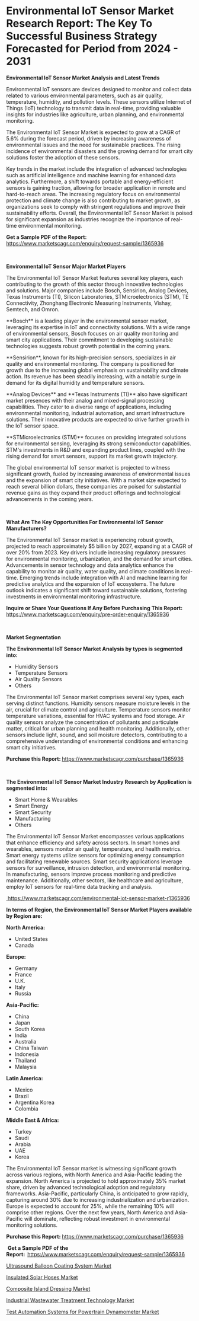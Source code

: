 <p><h1>Environmental IoT Sensor Market Research Report: The Key To Successful Business Strategy Forecasted for Period from 2024 - 2031</h1></p><p><strong>Environmental IoT Sensor Market Analysis and Latest Trends</strong></p>
<p><p>Environmental IoT sensors are devices designed to monitor and collect data related to various environmental parameters, such as air quality, temperature, humidity, and pollution levels. These sensors utilize Internet of Things (IoT) technology to transmit data in real-time, providing valuable insights for industries like agriculture, urban planning, and environmental monitoring. </p><p>The Environmental IoT Sensor Market is expected to grow at a CAGR of 5.6% during the forecast period, driven by increasing awareness of environmental issues and the need for sustainable practices. The rising incidence of environmental disasters and the growing demand for smart city solutions foster the adoption of these sensors. </p><p>Key trends in the market include the integration of advanced technologies such as artificial intelligence and machine learning for enhanced data analytics. Furthermore, a shift towards portable and energy-efficient sensors is gaining traction, allowing for broader application in remote and hard-to-reach areas. The increasing regulatory focus on environmental protection and climate change is also contributing to market growth, as organizations seek to comply with stringent regulations and improve their sustainability efforts. Overall, the Environmental IoT Sensor Market is poised for significant expansion as industries recognize the importance of real-time environmental monitoring.</p></p>
<p><strong>Get a Sample PDF of the Report:&nbsp;</strong> <a href="https://www.marketscagr.com/enquiry/request-sample/1365936?utm_campaign=1848&utm_medium=2&utm_source=Github&utm_content=ia&utm_term=06122024&utm_id=environmental-iot-sensor">https://www.marketscagr.com/enquiry/request-sample/1365936</a></p>
<p>&nbsp;</p>
<p><strong>Environmental IoT Sensor Major Market Players</strong></p>
<p><p>The Environmental IoT Sensor Market features several key players, each contributing to the growth of this sector through innovative technologies and solutions. Major companies include Bosch, Sensirion, Analog Devices, Texas Instruments (TI), Silicon Laboratories, STMicroelectronics (STM), TE Connectivity, Zhonghang Electronic Measuring Instruments, Vishay, Semtech, and Omron.</p><p>**Bosch** is a leading player in the environmental sensor market, leveraging its expertise in IoT and connectivity solutions. With a wide range of environmental sensors, Bosch focuses on air quality monitoring and smart city applications. Their commitment to developing sustainable technologies suggests robust growth potential in the coming years.</p><p>**Sensirion**, known for its high-precision sensors, specializes in air quality and environmental monitoring. The company is positioned for growth due to the increasing global emphasis on sustainability and climate action. Its revenue has been steadily increasing, with a notable surge in demand for its digital humidity and temperature sensors.</p><p>**Analog Devices** and **Texas Instruments (TI)** also have significant market presences with their analog and mixed-signal processing capabilities. They cater to a diverse range of applications, including environmental monitoring, industrial automation, and smart infrastructure solutions. Their innovative products are expected to drive further growth in the IoT sensor space.</p><p>**STMicroelectronics (STM)** focuses on providing integrated solutions for environmental sensing, leveraging its strong semiconductor capabilities. STM's investments in R&D and expanding product lines, coupled with the rising demand for smart sensors, support its market growth trajectory.</p><p>The global environmental IoT sensor market is projected to witness significant growth, fueled by increasing awareness of environmental issues and the expansion of smart city initiatives. With a market size expected to reach several billion dollars, these companies are poised for substantial revenue gains as they expand their product offerings and technological advancements in the coming years.</p></p>
<p>&nbsp;</p>
<p><strong>What Are The Key Opportunities For Environmental IoT Sensor Manufacturers?</strong></p>
<p><p>The Environmental IoT Sensor market is experiencing robust growth, projected to reach approximately $5 billion by 2027, expanding at a CAGR of over 20% from 2023. Key drivers include increasing regulatory pressures for environmental monitoring, urbanization, and the demand for smart cities. Advancements in sensor technology and data analytics enhance the capability to monitor air quality, water quality, and climate conditions in real-time. Emerging trends include integration with AI and machine learning for predictive analytics and the expansion of IoT ecosystems. The future outlook indicates a significant shift toward sustainable solutions, fostering investments in environmental monitoring infrastructure.</p></p>
<p><strong>Inquire or Share Your Questions If Any Before Purchasing This Report:</strong> <a href="https://www.marketscagr.com/enquiry/pre-order-enquiry/1365936?utm_campaign=1848&utm_medium=2&utm_source=Github&utm_content=ia&utm_term=06122024&utm_id=environmental-iot-sensor">https://www.marketscagr.com/enquiry/pre-order-enquiry/1365936</a></p>
<p>&nbsp;</p>
<p><strong>Market Segmentation</strong></p>
<p><strong>The Environmental IoT Sensor Market Analysis by types is segmented into:</strong></p>
<p><ul><li>Humidity Sensors</li><li>Temperature Sensors</li><li>Air Quality Sensors</li><li>Others</li></ul></p>
<p><p>The Environmental IoT Sensor market comprises several key types, each serving distinct functions. Humidity sensors measure moisture levels in the air, crucial for climate control and agriculture. Temperature sensors monitor temperature variations, essential for HVAC systems and food storage. Air quality sensors analyze the concentration of pollutants and particulate matter, critical for urban planning and health monitoring. Additionally, other sensors include light, sound, and soil moisture detectors, contributing to a comprehensive understanding of environmental conditions and enhancing smart city initiatives.</p></p>
<p><strong>Purchase this Report:&nbsp;</strong><a href="https://www.marketscagr.com/purchase/1365936?utm_campaign=1848&utm_medium=2&utm_source=Github&utm_content=ia&utm_term=06122024&utm_id=environmental-iot-sensor">https://www.marketscagr.com/purchase/1365936</a></p>
<p>&nbsp;</p>
<p><strong>The Environmental IoT Sensor Market Industry Research by Application is segmented into:</strong></p>
<p><ul><li>Smart Home & Wearables</li><li>Smart Energy</li><li>Smart Security</li><li>Manufacturing</li><li>Others</li></ul></p>
<p><p>The Environmental IoT Sensor Market encompasses various applications that enhance efficiency and safety across sectors. In smart homes and wearables, sensors monitor air quality, temperature, and health metrics. Smart energy systems utilize sensors for optimizing energy consumption and facilitating renewable sources. Smart security applications leverage sensors for surveillance, intrusion detection, and environmental monitoring. In manufacturing, sensors improve process monitoring and predictive maintenance. Additionally, other sectors, like healthcare and agriculture, employ IoT sensors for real-time data tracking and analysis.</p></p>
<p><a href="https://www.marketscagr.com/environmental-iot-sensor-market-r1365936?utm_campaign=1848&utm_medium=2&utm_source=Github&utm_content=ia&utm_term=06122024&utm_id=environmental-iot-sensor">&nbsp;https://www.marketscagr.com/environmental-iot-sensor-market-r1365936</a></p>
<p><strong>In terms of Region, the Environmental IoT Sensor Market Players available by Region are:</strong></p>
<p>
    <p> <strong> North America: </strong>
        <ul>
            <li>United States</li>
            <li>Canada</li>
        </ul>
        </p> 
    <p> <strong> Europe: </strong>
        <ul>
            <li>Germany</li>
            <li>France</li>
            <li>U.K.</li>
            <li>Italy</li>
            <li>Russia</li>
        </ul>
        </p> 
    <p> <strong> Asia-Pacific: </strong>
        <ul>
            <li>China</li>
            <li>Japan</li>
            <li>South Korea</li>
            <li>India</li>
            <li>Australia</li>
            <li>China Taiwan</li>
            <li>Indonesia</li>
            <li>Thailand</li>
            <li>Malaysia</li>
        </ul>
        </p> 
    <p> <strong> Latin America: </strong>
        <ul>
            <li>Mexico</li>
            <li>Brazil</li>
            <li>Argentina Korea</li>
            <li>Colombia</li>
        </ul>
        </p> 
    <p> <strong> Middle East & Africa: </strong>
        <ul>
            <li>Turkey</li>
            <li>Saudi</li>
            <li>Arabia</li>
            <li>UAE</li>
            <li>Korea</li>
        </ul>
    </p>
    </p>
<p><p>The Environmental IoT Sensor market is witnessing significant growth across various regions, with North America and Asia-Pacific leading the expansion. North America is projected to hold approximately 35% market share, driven by advanced technological adoption and regulatory frameworks. Asia-Pacific, particularly China, is anticipated to grow rapidly, capturing around 30% due to increasing industrialization and urbanization. Europe is expected to account for 25%, while the remaining 10% will comprise other regions. Over the next few years, North America and Asia-Pacific will dominate, reflecting robust investment in environmental monitoring solutions.</p></p>
<p><strong>Purchase this Report: </strong><a href="https://www.marketscagr.com/purchase/1365936?utm_campaign=1848&utm_medium=2&utm_source=Github&utm_content=ia&utm_term=06122024&utm_id=environmental-iot-sensor">https://www.marketscagr.com/purchase/1365936</a></p>
<p>&nbsp;<strong>Get a Sample PDF of the Report:&nbsp;&nbsp;</strong><a href="https://www.marketscagr.com/enquiry/request-sample/1365936?utm_campaign=1848&utm_medium=2&utm_source=Github&utm_content=ia&utm_term=06122024&utm_id=environmental-iot-sensor">https://www.marketscagr.com/enquiry/request-sample/1365936</a></p>
<p><strong></strong></p>
<p><p><a href="https://issuu.com/reportprime-2/docs/ultrasound-balloon-coating-system-market-size-2030?utm_campaign=1848&utm_medium=2&utm_source=Github&utm_content=ia&utm_term=06122024&utm_id=environmental-iot-sensor">Ultrasound Balloon Coating System Market</a></p><p><a href="https://issuu.com/reportprime-2/docs/insulated-solar-hoses-market-size-2030.pptx?utm_campaign=1848&utm_medium=2&utm_source=Github&utm_content=ia&utm_term=06122024&utm_id=environmental-iot-sensor">Insulated Solar Hoses Market</a></p><p><a href="https://www.linkedin.com/pulse/composite-island-dressing-market-overview-size-value-predicted-jxp5e?utm_campaign=1848&utm_medium=2&utm_source=Github&utm_content=ia&utm_term=06122024&utm_id=environmental-iot-sensor">Composite Island Dressing Market</a></p><p><a href="https://www.linkedin.com/pulse/deep-dive-indust-market-fore-swzuf?utm_campaign=1848&utm_medium=2&utm_source=Github&utm_content=ia&utm_term=06122024&utm_id=environmental-iot-sensor">Industrial Wastewater Treatment Technology Market</a></p><p><a href="https://www.linkedin.com/pulse/test-automation-systems-powertrain-dynamometer-market-outlook-e9idf?utm_campaign=1848&utm_medium=2&utm_source=Github&utm_content=ia&utm_term=06122024&utm_id=environmental-iot-sensor">Test Automation Systems for Powertrain Dynamometer Market</a></p></p>